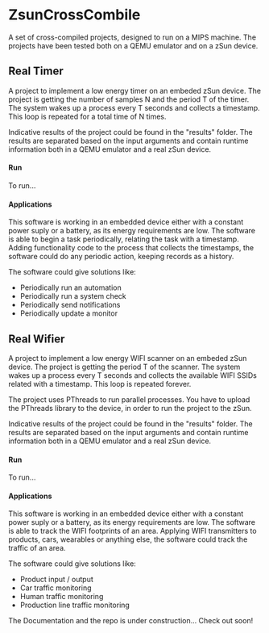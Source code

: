 # ZsunCrossCombile
A set of cross-compiled projects, designed to run on a MIPS machine. The projects have been tested both on a QEMU emulator and on a zSun device.


## Real Timer
A project to implement a low energy timer on an embeded zSun device. The project is getting the number of samples N and the period T of the timer. The system wakes up a process every T seconds and collects a timestamp. This loop is repeated for a total time of N times. 

Ιndicative results of the project could be found in the "results" folder. The results are separated based on the input arguments and contain runtime information both in a QEMU emulator and a real zSun device.

#### Run
To run...

#### Applications
This software is working in an embedded device either with a constant power suply or a battery, as its energy requirements are low. The software is able to begin a task periodically, relating the task with a timestamp. Adding functionality code to the process that collects the timestamps, the software could do any periodic action, keeping records as a history.

The software could give solutions like: 
- Periodically run an automation
- Periodically run a system check
- Periodically send notifications
- Periodically update a monitor

## Real Wifier
A project to implement a low energy WIFI scanner on an embeded zSun device. The project is getting the period T of the scanner. The system wakes up a process every T seconds and collects the available WIFI SSIDs related with a timestamp. This loop is repeated forever. 

The project uses PThreads to run parallel processes. You have to upload the PThreads library to the device, in order to run the project to the zSun.

Ιndicative results of the project could be found in the "results" folder. The results are separated based on the input arguments and contain runtime information both in a QEMU emulator and a real zSun device.

#### Run
To run...

#### Applications
This software is working in an embedded device either with a constant power suply or a battery, as its energy requirements are low. The software is able to track the WIFI footprints of an area. Applying WIFI transmitters to products, cars, wearables or anything else, the software could track the traffic of an area.

The software could give solutions like: 
- Product input / output
- Car traffic monitoring
- Human traffic monitoring
- Production line traffic monitoring

The Documentation and the repo is under construction... Check out soon!
